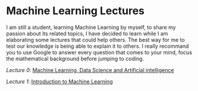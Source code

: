 # Machine Learning Lectures
I am still a student, learning Machine Learning by myself, to share my passion about its related topics, I have decided to learn while I am elaborating some lectures that could help others. The best way for me to test our knowledge is being able to explain it to others. I really recommand you to use Google to answer every question that comes to your mind, focus the mathematical background before jumping to coding.

*Lecture 0*: [Machine Learning, Data Science and Artificial intelligence](https://github.com/WalidHadri-Iron/MachineLearningLectures/tree/main/Lecture_0)

*Lecture 1*: [Introduction to Machine Learning](https://github.com/WalidHadri-Iron/MachineLearningLectures/tree/main/Lecture_1)


